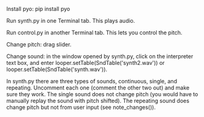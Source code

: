 Install pyo: pip install pyo

Run synth.py in one Terminal tab. This plays audio.

Run control.py in another Terminal tab. This lets you control the pitch.

Change pitch: drag slider.

Change sound: in the window opened by synth.py, click on the interpreter text
box, and enter looper.setTable(SndTable('synth2.wav')) or looper.setTable(SndTable('synth.wav')).


In synth.py there are three types of sounds, continuous, single, and repeating.
Uncomment each one (comment the other two out) and make sure they work. The single sound
does not change pitch (you would have to manually replay the sound with pitch shifted).
The repeating sound does change pitch but not from user input (see note_changes()).

